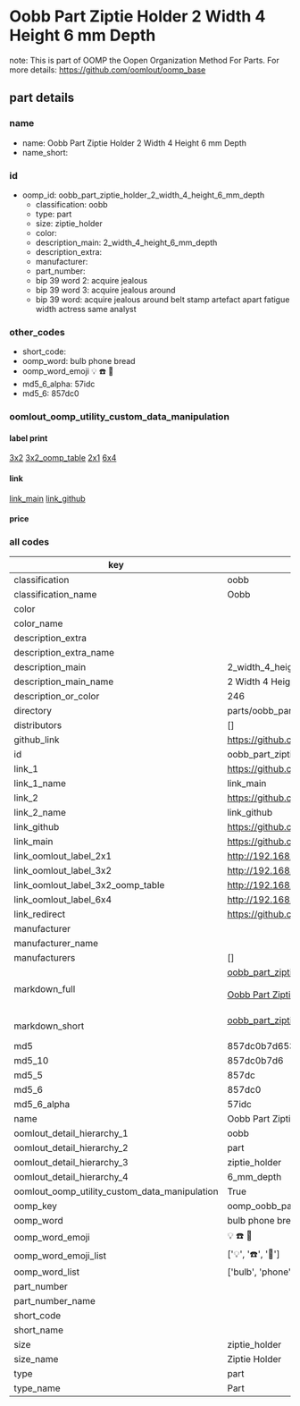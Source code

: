 # Oobb Part Ziptie Holder 2 Width 4 Height 6 mm Depth  

note: This is part of OOMP the Oopen Organization Method For Parts. For more details: https://github.com/oomlout/oomp_base

##  part details
  







### name
* name: Oobb Part Ziptie Holder 2 Width 4 Height 6 mm Depth
* name_short: 
### id
* oomp_id: oobb_part_ziptie_holder_2_width_4_height_6_mm_depth
  * classification: oobb
  * type: part
  * size: ziptie_holder
  * color: 
  * description_main: 2_width_4_height_6_mm_depth
  * description_extra: 
  * manufacturer: 
  * part_number: 
  * bip 39 word 2: acquire jealous
  * bip 39 word 3: acquire jealous around
  * bip 39 word: acquire jealous around belt stamp artefact apart fatigue width actress same analyst

### other_codes
* short_code: 
* oomp_word: bulb phone bread
* oomp_word_emoji :bulb: :phone: :bread:
* md5_6_alpha: 57idc
* md5_6: 857dc0






### oomlout_oomp_utility_custom_data_manipulation
#### label print
[3x2](http://192.168.1.245:1112/?label=oomp%2057idc)
[3x2_oomp_table](http://192.168.1.108:1112/?label=oomp%2057idc)
[2x1](http://192.168.1.242:1112/?label=oomp%2057idc)
[6x4](http://192.168.1.55:1112/?label=oomp%2057idc)    

#### link

[link_main](https://github.com/oomlout/oomlout_oomp_version_1_messy/tree/main/parts/oobb_part_ziptie_holder_2_width_4_height_6_mm_depth) [link_github](https://github.com/oomlout/oomlout_oomp_version_1_messy/tree/main/parts/oobb_part_ziptie_holder_2_width_4_height_6_mm_depth)                             

#### price







### all codes 
| key | value |  
| --- | --- |  
| classification | oobb |  
| classification_name | Oobb |  
| color |  |  
| color_name |  |  
| description_extra |  |  
| description_extra_name |  |  
| description_main | 2_width_4_height_6_mm_depth |  
| description_main_name | 2 Width 4 Height 6 mm Depth |  
| description_or_color | 246 |  
| directory | parts/oobb_part_ziptie_holder_2_width_4_height_6_mm_depth |  
| distributors | [] |  
| github_link | https://github.com/oomlout/oomlout_oomp_part_src/tree/main/parts/oobb_part_ziptie_holder_2_width_4_height_6_mm_depth |  
| id | oobb_part_ziptie_holder_2_width_4_height_6_mm_depth |  
| link_1 | https://github.com/oomlout/oomlout_oomp_version_1_messy/tree/main/parts/oobb_part_ziptie_holder_2_width_4_height_6_mm_depth |  
| link_1_name | link_main |  
| link_2 | https://github.com/oomlout/oomlout_oomp_version_1_messy/tree/main/parts/oobb_part_ziptie_holder_2_width_4_height_6_mm_depth |  
| link_2_name | link_github |  
| link_github | https://github.com/oomlout/oomlout_oomp_version_1_messy/tree/main/parts/oobb_part_ziptie_holder_2_width_4_height_6_mm_depth |  
| link_main | https://github.com/oomlout/oomlout_oomp_version_1_messy/tree/main/parts/oobb_part_ziptie_holder_2_width_4_height_6_mm_depth |  
| link_oomlout_label_2x1 | http://192.168.1.242:1112/?label=oomp%2057idc |  
| link_oomlout_label_3x2 | http://192.168.1.245:1112/?label=oomp%2057idc |  
| link_oomlout_label_3x2_oomp_table | http://192.168.1.108:1112/?label=oomp%2057idc |  
| link_oomlout_label_6x4 | http://192.168.1.55:1112/?label=oomp%2057idc |  
| link_redirect | https://github.com/oomlout/oomlout_oomp_version_1_messy/tree/main/parts/oobb_part_ziptie_holder_2_width_4_height_6_mm_depth |  
| manufacturer |  |  
| manufacturer_name |  |  
| manufacturers | [] |  
| markdown_full | [oobb_part_ziptie_holder_2_width_4_height_6_mm_depth](none)<br>[](none)<br>[Oobb Part Ziptie Holder 2 Width 4 Height 6 Mm Depth](none)<br><br> |  
| markdown_short | [oobb_part_ziptie_holder_2_width_4_height_6_mm_depth](none)<br><br> |  
| md5 | 857dc0b7d653c14833ea314e185de011 |  
| md5_10 | 857dc0b7d6 |  
| md5_5 | 857dc |  
| md5_6 | 857dc0 |  
| md5_6_alpha | 57idc |  
| name | Oobb Part Ziptie Holder 2 Width 4 Height 6 mm Depth |  
| oomlout_detail_hierarchy_1 | oobb |  
| oomlout_detail_hierarchy_2 | part |  
| oomlout_detail_hierarchy_3 | ziptie_holder |  
| oomlout_detail_hierarchy_4 | 6_mm_depth |  
| oomlout_oomp_utility_custom_data_manipulation | True |  
| oomp_key | oomp_oobb_part_ziptie_holder_2_width_4_height_6_mm_depth |  
| oomp_word | bulb phone bread |  
| oomp_word_emoji | :bulb: :phone: :bread: |  
| oomp_word_emoji_list | [':bulb:', ':phone:', ':bread:'] |  
| oomp_word_list | ['bulb', 'phone', 'bread'] |  
| part_number |  |  
| part_number_name |  |  
| short_code |  |  
| short_name |  |  
| size | ziptie_holder |  
| size_name | Ziptie Holder |  
| type | part |  
| type_name | Part |  
